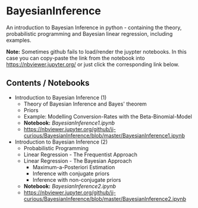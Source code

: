 # BayesianInference
An introduction to Bayesian Inference in python - containing the theory, probabilistic programming and Bayesian linear regression, including examples. 
  
**Note:** Sometimes github fails to load/render the juypter notebooks. In this case you can copy-paste the link from the notebook into https://nbviewer.jupyter.org/ or just click the corresponding link below.

## Contents / Notebooks
* Introduction to Bayesian Inference (1)  
  * Theory of Bayesian Inference and Bayes' theorem  
  * Priors  
  * Example: Modelling Conversion-Rates with the Beta-Binomial-Model  
  * **Notebook:** *BayesianInference1.ipynb*  
  * https://nbviewer.jupyter.org/github/jj-curious/BayesianInference/blob/master/BayesianInference1.ipynb
* Introduction to Bayesian Inference (2)  
  * Probabilistic Programming  
  * Linear Regression - The Frequentist Approach  
  * Linear Regression - The Bayesian Approach  
    * Maximum-a-Posteriori Estimation  
    * Inference with conjugate priors  
    * Inference with non-conjugate priors  
  * **Notebook:** *BayesianInference2.ipynb*  
  * https://nbviewer.jupyter.org/github/jj-curious/BayesianInference/blob/master/BayesianInference2.ipynb
